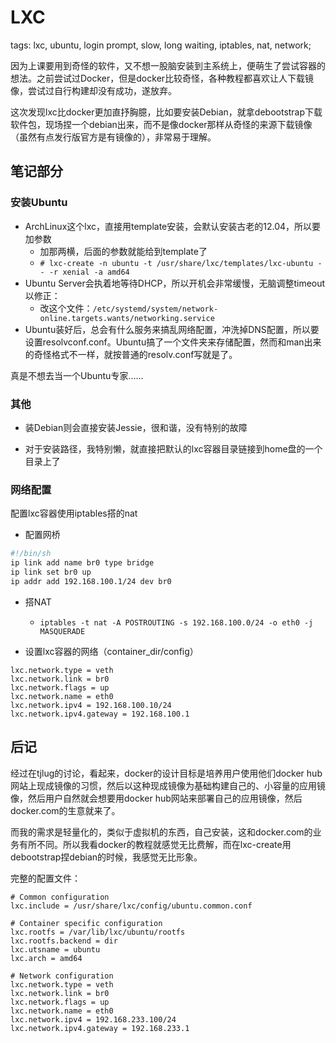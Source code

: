 LXC
===

tags: lxc, ubuntu, login prompt, slow, long waiting, iptables, nat, network;

因为上课要用到奇怪的软件，又不想一股脑安装到主系统上，便萌生了尝试容器的想法。之前尝试过Docker，但是docker比较奇怪，各种教程都喜欢让人下载镜像，尝试过自行构建却没有成功，遂放弃。

这次发现lxc比docker更加直抒胸臆，比如要安装Debian，就拿debootstrap下载软件包，现场捏一个debian出来，而不是像docker那样从奇怪的来源下载镜像（虽然有点发行版官方是有镜像的），非常易于理解。

笔记部分
--------

### 安装Ubuntu

* ArchLinux这个lxc，直接用template安装，会默认安装古老的12.04，所以要加参数
	* 加那两横，后面的参数就能给到template了
	* `# lxc-create -n ubuntu -t /usr/share/lxc/templates/lxc-ubuntu -- -r xenial -a amd64`
* Ubuntu Server会执着地等待DHCP，所以开机会非常缓慢，无脑调整timeout以修正：
	* 改这个文件：`/etc/systemd/system/network-online.targets.wants/networking.service`
* Ubuntu装好后，总会有什么服务来搞乱网络配置，冲洗掉DNS配置，所以要设置resolvconf.conf。Ubuntu搞了一个文件夹来存储配置，然而和man出来的奇怪格式不一样，就按普通的resolv.conf写就是了。

真是不想去当一个Ubuntu专家……

### 其他

* 装Debian则会直接安装Jessie，很和谐，没有特别的故障

* 对于安装路径，我特别懒，就直接把默认的lxc容器目录链接到home盘的一个目录上了

### 网络配置

配置lxc容器使用iptables搭的nat

* 配置网桥

```bash
#!/bin/sh
ip link add name br0 type bridge
ip link set br0 up
ip addr add 192.168.100.1/24 dev br0
```
* 搭NAT
	* `iptables -t nat -A POSTROUTING -s 192.168.100.0/24 -o eth0 -j MASQUERADE`

* 设置lxc容器的网络（container_dir/config）

```
lxc.network.type = veth
lxc.network.link = br0
lxc.network.flags = up
lxc.network.name = eth0
lxc.network.ipv4 = 192.168.100.10/24
lxc.network.ipv4.gateway = 192.168.100.1
```

后记
----

经过在tjlug的讨论，看起来，docker的设计目标是培养用户使用他们docker hub网站上现成镜像的习惯，然后以这种现成镜像为基础构建自己的、小容量的应用镜像，然后用户自然就会想要用docker hub网站来部署自己的应用镜像，然后docker.com的生意就来了。

而我的需求是轻量化的，类似于虚拟机的东西，自己安装，这和docker.com的业务有所不同。所以我看docker的教程就感觉无比费解，而在lxc-create用debootstrap捏debian的时候，我感觉无比形象。

完整的配置文件：
```
# Common configuration
lxc.include = /usr/share/lxc/config/ubuntu.common.conf

# Container specific configuration
lxc.rootfs = /var/lib/lxc/ubuntu/rootfs
lxc.rootfs.backend = dir
lxc.utsname = ubuntu
lxc.arch = amd64

# Network configuration
lxc.network.type = veth
lxc.network.link = br0
lxc.network.flags = up
lxc.network.name = eth0
lxc.network.ipv4 = 192.168.233.100/24
lxc.network.ipv4.gateway = 192.168.233.1
```
